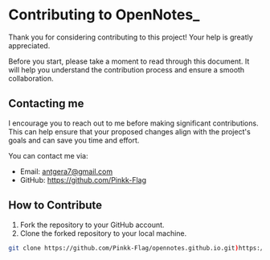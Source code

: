# Contributing to OpenNotes_

Thank you for considering contributing to this project! Your help is greatly appreciated.

Before you start, please take a moment to read through this document. It will help you understand the contribution process and ensure a smooth collaboration.

## Contacting me

I encourage you to reach out to me before making significant contributions. This can help ensure that your proposed changes align with the project's goals and can save you time and effort.

You can contact me via:

- Email: antgera7@gmail.com
- GitHub: https://github.com/Pinkk-Flag

## How to Contribute

1. Fork the repository to your GitHub account.
2. Clone the forked repository to your local machine.

```bash
git clone https://github.com/Pinkk-Flag/opennotes.github.io.git)https://github.com/Pinkk-Flag/opennotes.github.io.git
